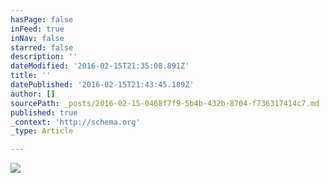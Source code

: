 ```yaml
---
hasPage: false
inFeed: true
inNav: false
starred: false
description: ''
dateModified: '2016-02-15T21:35:08.891Z'
title: ''
datePublished: '2016-02-15T21:43:45.189Z'
author: []
sourcePath: _posts/2016-02-15-0468f7f9-5b4b-432b-8704-f736317414c7.md
published: true
_context: 'http://schema.org'
_type: Article

---
```

![](https://the-grid-user-content.s3-us-west-2.amazonaws.com/efcc5a19-f7f1-4925-8fec-a711d5565edb.jpg)